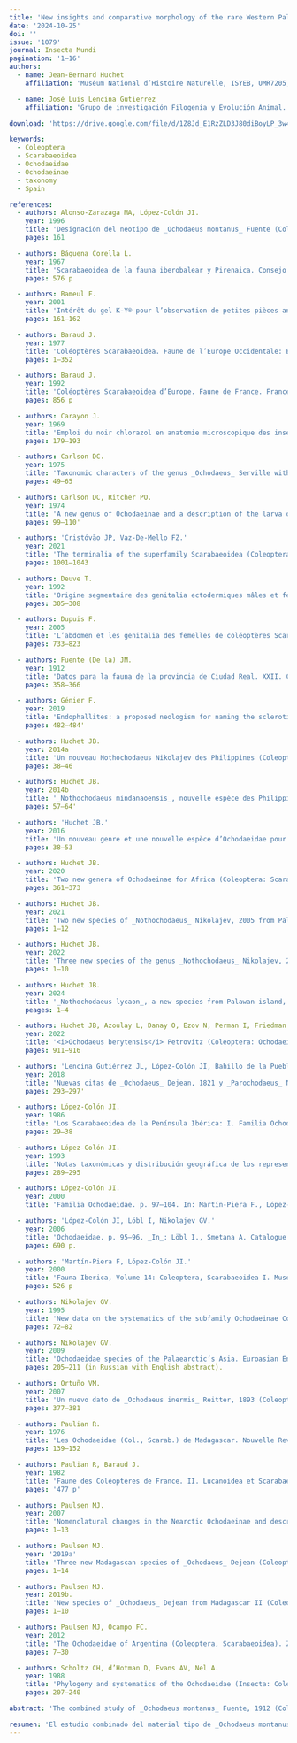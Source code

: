 ```yaml
---
title: 'New insights and comparative morphology of the rare Western Palearctic species <i>Ochodaeus montanus</i> Fuente, 1912, and its closest relative, O. inermis Reitter, 1893 (Coleoptera: Scarabaeoidea: Ochodaeidae)'
date: '2024-10-25'
doi: ''
issue: '1079'
journal: Insecta Mundi
pagination: '1–16'
authors:
  - name: Jean-Bernard Huchet
    affiliation: 'Muséum National d’Histoire Naturelle, ISYEB, UMR7205, MNHN, CNRS, EPHE, UPMC, Paris-Sorbonne, CP50, Entomologie, 45, rue Buffon, F-75005 Paris, France'

  - name: José Luis Lencina Gutierrez
    affiliation: 'Grupo de investigación Filogenia y Evolución Animal. Departamento de Zoología y Antropología Física, Área de Biología Animal, Facultad de Veterinaria, Universidad de Murcia. Campus de Espinardo 30100 Murcia, Spain'

download: 'https://drive.google.com/file/d/1Z8Jd_E1RzZLD3J80diBoyLP_3w4sl64E/view?usp=sharing'

keywords:
  - Coleoptera
  - Scarabaeoidea
  - Ochodaeidae
  - Ochodaeinae
  - taxonomy
  - Spain

references:
  - authors: Alonso-Zarazaga MA, López-Colón JI.
    year: 1996
    title: 'Designación del neotipo de _Ochodaeus montanus_ Fuente (Coleoptera, Ochodeidae). Graellsia 52'
    pages: 161

  - authors: Báguena Corella L.
    year: 1967
    title: 'Scarabaeoidea de la fauna iberobalear y Pirenaica. Consejo Superior de Investigaciones Cientificas, Instituto Español de Entomologia; Madrid.'
    pages: 576 p

  - authors: Bameul F.
    year: 2001
    title: 'Intérêt du gel K-Y® pour l’observation de petites pièces anatomiques d’insectes. Le Coléoptériste 43'
    pages: 161–162

  - authors: Baraud J.
    year: 1977
    title: 'Coléoptères Scarabaeoidea. Faune de l’Europe Occidentale: Belgique, France, Grande-Bretagne, Italie, Péninsule Ibérique. Supplément de la Nouvelle Revue d’Entomologie 7(3)'
    pages: 1–352

  - authors: Baraud J.
    year: 1992
    title: 'Coléoptères Scarabaeoidea d’Europe. Faune de France. France et régions limitrophes, 78. Fédération française des Sociétés de Sciences Naturelles, Paris, & Société linnéenne de Lyon, Lyon (édits).'
    pages: 856 p

  - authors: Carayon J.
    year: 1969
    title: 'Emploi du noir chlorazol en anatomie microscopique des insectes. Annales de la Société entomologique de France 5(1)'
    pages: 179–193

  - authors: Carlson DC.
    year: 1975
    title: 'Taxonomic characters of the genus _Ochodaeus_ Serville with descriptions of two new species in the _O. pectoralis_ LeConte species complex (Coleoptera: Scarabaeidae). Bulletin of the Southern California Academy of Sciences 74'
    pages: 49–65

  - authors: Carlson DC, Ritcher PO.
    year: 1974
    title: 'A new genus of Ochodaeinae and a description of the larva of _Pseudochodaeus estriatus_ (Schaeffer) (Coleoptera: Scarabaeidae). The Pan-Pacific Entomologist 50'
    pages: 99–110'

  - authors: 'Cristóvão JP, Vaz-De-Mello FZ.'
    year: 2021
    title: 'The terminalia of the superfamily Scarabaeoidea (Coleoptera): specific glossary, dissecting methodology, techniques and previously unrecorded sexual dimorphism in some difficult groups. Zoological Journal of the Linnean Society 191(4)'
    pages: 1001–1043

  - authors: Deuve T.
    year: 1992
    title: 'Origine segmentaire des genitalia ectodermiques mâles et femelles des insectes. Données nouvelles apportées par un gynandromorphe de coléoptère. Comptes Rendus de l’Académie des Sciences 314'
    pages: 305–308

  - authors: Dupuis F.
    year: 2005
    title: 'L’abdomen et les genitalia des femelles de coléoptères Scarabaeoidea (Insecta, Coleoptera). Zoosystema 27(4)'
    pages: 733–823

  - authors: Fuente (De la) JM.
    year: 1912
    title: 'Datos para la fauna de la provincia de Ciudad Real. XXII. Coleópteros. Boletín de la Real Sociedad Española de Historia Natural 12'
    pages: 358–366

  - authors: Génier F.
    year: 2019
    title: 'Endophallites: a proposed neologism for naming the sclerotized elements of the insect endophallus (Arthropoda: Insecta). Annales de la Société entomologique de France 55(6)'
    pages: 482–484'

  - authors: Huchet JB.
    year: 2014a
    title: 'Un nouveau Nothochodaeus Nikolajev des Philippines (Coleoptera, Scarabaeoidea, Ochodaeidae). Coléoptères 20(6)'
    pages: 38–46

  - authors: Huchet JB.
    year: 2014b
    title: '_Nothochodaeus mindanaoensis_, nouvelle espèce des Philippines (Coleoptera, Scarabaeoidea, Ochodaeidae). Coléoptères 20(8)'
    pages: 57–64'

  - authors: 'Huchet JB.'
    year: 2016
    title: 'Un nouveau genre et une nouvelle espèce d’Ochodaeidae pour la faune d’Europe (Coleoptera : Scarabaeoidea). Coléoptères 22(5)'
    pages: 38–53

  - authors: Huchet JB.
    year: 2020
    title: 'Two new genera of Ochodaeinae for Africa (Coleoptera: Scarabaeoidea: Ochodaeidae). Annales de la Société entomologique de France (N.S.) 56(5)'
    pages: 361–373

  - authors: Huchet JB.
    year: 2021
    title: 'Two new species of _Nothochodaeus_ Nikolajev, 2005 from Palawan Island, Philippines (Coleoptera: Scarabaeoidea: Ochodaeidae). Insecta Mundi 0893'
    pages: 1–12

  - authors: Huchet JB.
    year: 2022
    title: 'Three new species of the genus _Nothochodaeus_ Nikolajev, 2005 from Java, Greater Sunda Islands (Coleoptera: Scarabaeoidea: Ochodaeidae). Faunitaxys 10(61)'
    pages: 1–10

  - authors: Huchet JB.
    year: 2024
    title: '_Nothochodaeus lycaon_, a new species from Palawan island, Philippines (Coleoptera: Scarabaeoidea: Ochodaeidae). Faunitaxys 12(23)'
    peages: 1–4

  - authors: Huchet JB, Azoulay L, Danay O, Ezov N, Perman I, Friedman AL, Shaltiel-Harpaz L.
    year: 2022
    title: '<i>Ochodaeus berytensis</i> Petrovitz (Coleoptera: Ochodaeidae), a new pest of the truffle _Tuber aestivum_ in Upper Galilee, Israel. Journal of Applied Entomology 146'
    pages: 911–916

  - authors: 'Lencina Gutiérrez JL, López-Colón JI, Bahillo de la Puebla P, Miñano J.'
    year: 2018
    title: 'Nuevas citas de _Ochodaeus_ Dejean, 1821 y _Parochodaeus_ Nikolajev, 1995 en España (Coleoptera : Scarabaeoidea : Ochodaeidae). Boletín de la Sociedad Entomológica Aragonesa 62'
    pages: 293–297'

  - authors: López-Colón JI.
    year: 1986
    title: 'Los Scarabaeoidea de la Península Ibérica: I. Familia Ochodaeidae (Coleoptera). Boletín del Grupo Entomológico de Madrid 2'
    pages: 29–38

  - authors: López-Colón JI.
    year: 1993
    title: 'Notas taxonómicas y distribución geográfica de los representantes ibéricos del género _Ochodaeus_ Dejean, 1821 (Coleoptera, Scarabaeoidea, Ochodaeidae). Nouvelle Revue d’Entomologie (N.S.) 10(3)'
    pages: 289–295

  - authors: López-Colón JI.
    year: 2000
    title: 'Familia Ochodaeidae. p. 97–104. In: Martín-Piera F., López-Colón J.I. Coleoptera, Scarabaeoidea I. Fauna Ibérica, Vol. 14. . Museo Nacional de Ciencias Naturales, CSIC; Madrid.'

  - authors: 'López-Colón JI, Löbl I, Nikolajev GV.'
    year: 2006
    title: 'Ochodaeidae. p. 95–96. _In_: Löbl I., Smetana A. Catalogue of Palaearctic Coleoptera. Volume 3. Scarabaeoidea – Scirtoidea – Dascilloidea – Buprestoidea – Byrrhoidea. Apollo Books; Stenstrup.'
    pages: 690 p.

  - authors: 'Martín-Piera F, López-Colón JI.'
    year: 2000
    title: 'Fauna Iberica, Volume 14: Coleoptera, Scarabaeoidea I. Museo Nacional de Ciencias Naturales and Consejo Superior de Investigaciones Cientificas; Madrid.'
    pages: 526 p

  - authors: Nikolajev GV.
    year: 1995
    title: 'New data on the systematics of the subfamily Ochodaeinae Coleoptera, Scarabaeidae). Zoologicheskiy Zhurnal 74'
    pages: 72–82

  - authors: Nikolajev GV.
    year: 2009
    title: 'Ochodaeidae species of the Palaearctic’s Asia. Euroasian Entomological Journal 8'
    pages: 205–211 (in Russian with English abstract).

  - authors: Ortuño VM.
    year: 2007
    title: 'Un nuevo dato de _Ochodaeus inermis_ Reitter, 1893 (Coleoptera: Scarabaeoidea: Ochodaeidae): estado actual de su conocimiento. Boletín Sociedad Entomológica Aragonesa 41'
    pages: 377–381

  - authors: Paulian R.
    year: 1976
    title: 'Les Ochodaeidae (Col., Scarab.) de Madagascar. Nouvelle Revue d’Entomologie 6(2)'
    pages: 139–152

  - authors: Paulian R, Baraud J.
    year: 1982
    title: 'Faune des Coléoptères de France. II. Lucanoidea et Scarabaeoidea. Encyclopédie Entomologique. Editions Lechevalier, Paris 43.'
    pages: '477 p'

  - authors: Paulsen MJ.
    year: 2007
    title: 'Nomenclatural changes in the Nearctic Ochodaeinae and description of two new genera (Coleoptera: Scarabaeoidea: Ochodaeidae). Insecta Mundi 21'
    pages: 1–13

  - authors: Paulsen MJ.
    year: '2019a'
    title: 'Three new Madagascan species of _Ochodaeus_ Dejean (Coleoptera: Scarabaeoidea: Ochodaeidae). Insecta Mundi 0684'
    pages: 1–14

  - authors: Paulsen MJ.
    year: 2019b.
    title: 'New species of _Ochodaeus_ Dejean from Madagascar II (Coleoptera: Scarabaeoidea: Ochodaeidae). Insecta Mundi 0706'
    pages: 1–10

  - authors: Paulsen MJ, Ocampo FC.
    year: 2012
    title: 'The Ochodaeidae of Argentina (Coleoptera, Scarabaeoidea). ZooKeys 174'
    pages: 7–30

  - authors: Scholtz CH, d’Hotman D, Evans AV, Nel A.
    year: 1988
    title: 'Phylogeny and systematics of the Ochodaeidae (Insecta: Coleoptera: Scarabaeoidea). Journal of the Entomological Society of South Africa 51'
    pages: 207–240

abstract: 'The combined study of _Ochodaeus montanus_ Fuente, 1912 (Coleoptera: Scarabaeoidea: Ochodaeidae) type material and recently collected specimens from the southeastern Iberian Peninsula provided evidence for the description of new specific morphological characters, and to clarify recurring mistakes present in the literature. A comparative study between _O. montanus_ and its closest representative, _O. inermis_ Reitter, 1892, was completed. An updated distribution map of _O. montanus_ as well as a bilingual identification key for the four taxa occurring within the Iberian Peninsula is given.'

resumen: 'El estudio combinado del material tipo de _Ochodaeus montanus_ Fuente, 1912 (Coleoptera: Scarabaeoidea: Ochodaeidae) y de ejemplares recogidos recientemente en el sureste de la Península Ibérica, ha llevado a evidenciar y describir nuevos caracteres morfológicos específicos y a aclarar errores recurrentes presentes en la bibliografía. Se presenta un estudio comparativo entre _O. montanus_ y su representante más cercano, _O. inermis_ Reitter, 1892. Además, se ofrece un mapa de distribución actualizado de _O. montanus_, así como una clave de identificación bilingüe para los cuatro taxones que se encuentran en la Península Ibérica.'
---
```

